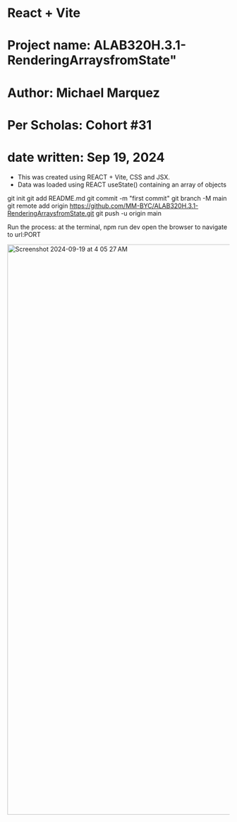 # React + Vite
# Project name: ALAB320H.3.1-RenderingArraysfromState"
# Author: Michael Marquez
# Per Scholas: Cohort #31
# date written: Sep 19, 2024 

- This was created using REACT + Vite, CSS and JSX.
- Data was loaded using REACT useState() containing an array of objects  

git init
git add README.md
git commit -m "first commit"
git branch -M main
git remote add origin https://github.com/MM-BYC/ALAB320H.3.1-RenderingArraysfromState.git
git push -u origin main

Run the process:
    at the terminal, npm run dev
    open the browser to navigate to url:PORT
    
 


<img width="1291" alt="Screenshot 2024-09-19 at 4 05 27 AM" src="https://github.com/user-attachments/assets/7a7304bd-a728-412f-a2c1-acdd7d38a3cf">
